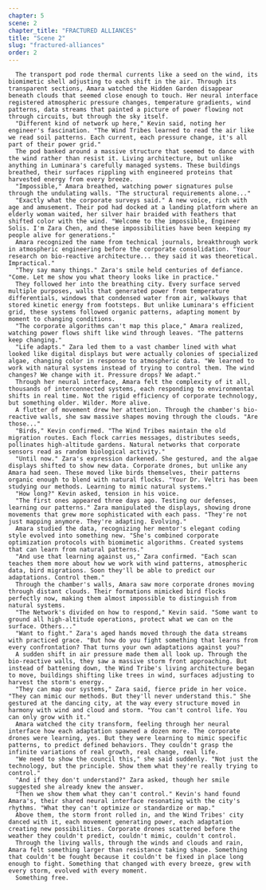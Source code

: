 ```yaml
---
chapter: 5
scene: 2
chapter_title: "FRACTURED ALLIANCES"
title: "Scene 2"
slug: "fractured-alliances"
order: 2
---
```


      The transport pod rode thermal currents like a seed on the wind, its biomimetic shell adjusting to each shift in the air. Through its transparent sections, Amara watched the Hidden Garden disappear beneath clouds that seemed close enough to touch. Her neural interface registered atmospheric pressure changes, temperature gradients, wind patterns, data streams that painted a picture of power flowing not through circuits, but through the sky itself.
      "Different kind of network up here," Kevin said, noting her engineer's fascination. "The Wind Tribes learned to read the air like we read soil patterns. Each current, each pressure change, it's all part of their power grid."
      The pod banked around a massive structure that seemed to dance with the wind rather than resist it. Living architecture, but unlike anything in Luminara's carefully managed systems. These buildings breathed, their surfaces rippling with engineered proteins that harvested energy from every breeze.
      "Impossible," Amara breathed, watching power signatures pulse through the undulating walls. "The structural requirements alone..."
      "Exactly what the corporate surveys said." A new voice, rich with age and amusement. Their pod had docked at a landing platform where an elderly woman waited, her silver hair braided with feathers that shifted color with the wind. "Welcome to the impossible, Engineer Solis. I'm Zara Chen, and these impossibilities have been keeping my people alive for generations."
      Amara recognized the name from technical journals, breakthrough work in atmospheric engineering before the corporate consolidation. "Your research on bio-reactive architecture... they said it was theoretical. Impractical."
      "They say many things." Zara's smile held centuries of defiance. "Come. Let me show you what theory looks like in practice."
      They followed her into the breathing city. Every surface served multiple purposes, walls that generated power from temperature differentials, windows that condensed water from air, walkways that stored kinetic energy from footsteps. But unlike Luminara's efficient grid, these systems followed organic patterns, adapting moment by moment to changing conditions.
      "The corporate algorithms can't map this place," Amara realized, watching power flows shift like wind through leaves. "The patterns keep changing."
      "Life adapts." Zara led them to a vast chamber lined with what looked like digital displays but were actually colonies of specialized algae, changing color in response to atmospheric data. "We learned to work with natural systems instead of trying to control them. The wind changes? We change with it. Pressure drops? We adapt."
      Through her neural interface, Amara felt the complexity of it all, thousands of interconnected systems, each responding to environmental shifts in real time. Not the rigid efficiency of corporate technology, but something older. Wilder. More alive.
      A flutter of movement drew her attention. Through the chamber's bio-reactive walls, she saw massive shapes moving through the clouds. "Are those..."
      "Birds," Kevin confirmed. "The Wind Tribes maintain the old migration routes. Each flock carries messages, distributes seeds, pollinates high-altitude gardens. Natural networks that corporate sensors read as random biological activity."
      "Until now." Zara's expression darkened. She gestured, and the algae displays shifted to show new data. Corporate drones, but unlike any Amara had seen. These moved like birds themselves, their patterns organic enough to blend with natural flocks. "Your Dr. Veltri has been studying our methods. Learning to mimic natural systems."
      "How long?" Kevin asked, tension in his voice.
      "The first ones appeared three days ago. Testing our defenses, learning our patterns." Zara manipulated the displays, showing drone movements that grew more sophisticated with each pass. "They're not just mapping anymore. They're adapting. Evolving."
      Amara studied the data, recognizing her mentor's elegant coding style evolved into something new. "She's combined corporate optimization protocols with biomimetic algorithms. Created systems that can learn from natural patterns."
      "And use that learning against us," Zara confirmed. "Each scan teaches them more about how we work with wind patterns, atmospheric data, bird migrations. Soon they'll be able to predict our adaptations. Control them."
      Through the chamber's walls, Amara saw more corporate drones moving through distant clouds. Their formations mimicked bird flocks perfectly now, making them almost impossible to distinguish from natural systems.
      "The Network's divided on how to respond," Kevin said. "Some want to ground all high-altitude operations, protect what we can on the surface. Others..."
      "Want to fight." Zara's aged hands moved through the data streams with practiced grace. "But how do you fight something that learns from every confrontation? That turns your own adaptations against you?"
      A sudden shift in air pressure made them all look up. Through the bio-reactive walls, they saw a massive storm front approaching. But instead of battening down, the Wind Tribe's living architecture began to move, buildings shifting like trees in wind, surfaces adjusting to harvest the storm's energy.
      "They can map our systems," Zara said, fierce pride in her voice. "They can mimic our methods. But they'll never understand this." She gestured at the dancing city, at the way every structure moved in harmony with wind and cloud and storm. "You can't control life. You can only grow with it."
      Amara watched the city transform, feeling through her neural interface how each adaptation spawned a dozen more. The corporate drones were learning, yes. But they were learning to mimic specific patterns, to predict defined behaviors. They couldn't grasp the infinite variations of real growth, real change, real life.
      "We need to show the council this," she said suddenly. "Not just the technology, but the principle. Show them what they're really trying to control."
      "And if they don't understand?" Zara asked, though her smile suggested she already knew the answer.
      "Then we show them what they can't control." Kevin's hand found Amara's, their shared neural interface resonating with the city's rhythms. "What they can't optimize or standardize or map."
      Above them, the storm front rolled in, and the Wind Tribes' city danced with it, each movement generating power, each adaptation creating new possibilities. Corporate drones scattered before the weather they couldn't predict, couldn't mimic, couldn't control.
      Through the living walls, through the winds and clouds and rain, Amara felt something larger than resistance taking shape. Something that couldn't be fought because it couldn't be fixed in place long enough to fight. Something that changed with every breeze, grew with every storm, evolved with every moment.
      Something free.
